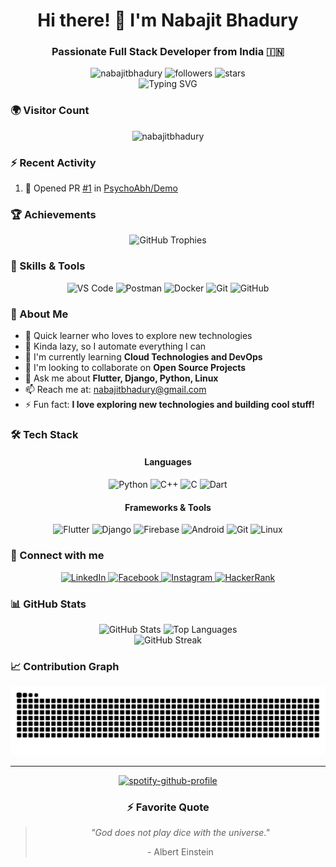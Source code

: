 <h1 align="center">Hi there! 👋 I'm Nabajit Bhadury</h1>
<h3 align="center">Passionate Full Stack Developer from India 🇮🇳</h3>

<div align="center">
  <img src="https://komarev.com/ghpvc/?username=nabajitbhadury&label=Profile%20views&color=0e75b6&style=flat" alt="nabajitbhadury" />
  <img src="https://img.shields.io/github/followers/nabajitbhadury?label=Followers&style=social" alt="followers" />
  <img src="https://img.shields.io/github/stars/nabajitbhadury?label=Stars&style=social" alt="stars" />
</div>

<div align="center">
  <img src="https://readme-typing-svg.herokuapp.com?font=Fira+Code&pause=1000&color=2C9AD1&center=true&vCenter=true&width=435&lines=Full+Stack+Developer;Flutter+%26+Django+Enthusiast;Open+Source+Contributor;Always+Learning+New+Things" alt="Typing SVG" />
</div>

### 🌍 Visitor Count

<div align="center">
  <img src="https://komarev.com/ghpvc/?username=nabajitbhadury&label=Visitors&color=blue&style=flat-square" alt="nabajitbhadury" />
</div>

### ⚡ Recent Activity

<!--START_SECTION:activity-->
1. 💪 Opened PR [#1](undefined) in [PsychoAbh/Demo](https://github.com/PsychoAbh/Demo)
<!--END_SECTION:activity-->

### 🏆 Achievements
<div align="center">
  <img src="https://github-profile-trophy.vercel.app/?username=nabajitbhadury&theme=tokyonight&row=2&column=3&margin-w=15&margin-h=15" alt="GitHub Trophies"/>
</div>

### 🎯 Skills & Tools

<div align="center">

![VS Code](https://img.shields.io/badge/VS%20Code-007ACC?style=for-the-badge&logo=visual-studio-code&logoColor=white)
![Postman](https://img.shields.io/badge/Postman-FF6C37?style=for-the-badge&logo=postman&logoColor=white)
![Docker](https://img.shields.io/badge/Docker-2496ED?style=for-the-badge&logo=docker&logoColor=white)
![Git](https://img.shields.io/badge/Git-F05032?style=for-the-badge&logo=git&logoColor=white)
![GitHub](https://img.shields.io/badge/GitHub-181717?style=for-the-badge&logo=github&logoColor=white)

</div>

### 🚀 About Me

- 🧠 Quick learner who loves to explore new technologies
- 🤖 Kinda lazy, so I automate everything I can
- 🌱 I'm currently learning **Cloud Technologies and DevOps**
- 👯 I'm looking to collaborate on **Open Source Projects**
- 💬 Ask me about **Flutter, Django, Python, Linux**
- 📫 Reach me at: [nabajitbhadury@gmail.com](mailto:nabajitbhadury@gmail.com)
- ⚡ Fun fact: **I love exploring new technologies and building cool stuff!**

### 🛠️ Tech Stack

<div align="center">
  
#### Languages
![Python](https://img.shields.io/badge/Python-3776AB?style=for-the-badge&logo=python&logoColor=white)
![C++](https://img.shields.io/badge/C++-00599C?style=for-the-badge&logo=c%2B%2B&logoColor=white)
![C](https://img.shields.io/badge/C-00599C?style=for-the-badge&logo=c&logoColor=white)
![Dart](https://img.shields.io/badge/Dart-0175C2?style=for-the-badge&logo=dart&logoColor=white)

#### Frameworks & Tools
![Flutter](https://img.shields.io/badge/Flutter-02569B?style=for-the-badge&logo=flutter&logoColor=white)
![Django](https://img.shields.io/badge/Django-092E20?style=for-the-badge&logo=django&logoColor=white)
![Firebase](https://img.shields.io/badge/Firebase-FFCA28?style=for-the-badge&logo=firebase&logoColor=black)
![Android](https://img.shields.io/badge/Android-3DDC84?style=for-the-badge&logo=android&logoColor=white)
![Git](https://img.shields.io/badge/Git-F05032?style=for-the-badge&logo=git&logoColor=white)
![Linux](https://img.shields.io/badge/Linux-FCC624?style=for-the-badge&logo=linux&logoColor=black)

</div>

### 🤝 Connect with me

<div align="center">
  <a href="https://linkedin.com/in/nabajit-bhadury-5a123b24a/" target="_blank">
    <img src="https://img.shields.io/badge/LinkedIn-0077B5?style=for-the-badge&logo=linkedin&logoColor=white" alt="LinkedIn"/>
  </a>
  <a href="https://www.facebook.com/profile.php?id=100085957776075" target="_blank">
    <img src="https://img.shields.io/badge/Facebook-1877F2?style=for-the-badge&logo=facebook&logoColor=white" alt="Facebook"/>
  </a>
  <a href="https://instagram.com/dh__eu" target="_blank">
    <img src="https://img.shields.io/badge/Instagram-E4405F?style=for-the-badge&logo=instagram&logoColor=white" alt="Instagram"/>
  </a>
  <a href="https://www.hackerrank.com/nabajitbhadury" target="_blank">
    <img src="https://img.shields.io/badge/HackerRank-2EC866?style=for-the-badge&logo=hackerrank&logoColor=white" alt="HackerRank"/>
  </a>
</div>

### 📊 GitHub Stats

<div align="center">
  <img src="https://github-readme-stats.vercel.app/api?username=nabajitbhadury&show_icons=true&theme=tokyonight" alt="GitHub Stats" height="150" />
  <img src="https://github-readme-stats.vercel.app/api/top-langs/?username=nabajitbhadury&layout=compact&theme=tokyonight" alt="Top Languages" height="150" />
</div>

<div align="center">
  <img src="https://github-readme-streak-stats.herokuapp.com/?user=nabajitbhadury&theme=tokyonight" alt="GitHub Streak" />
</div>

### 📈 Contribution Graph

<div align="center">
  <picture>
    <source media="(prefers-color-scheme: dark)" srcset="https://raw.githubusercontent.com/nabajitbhadury/nabajitbhadury/output/github-contribution-grid-snake-dark.svg" />
    <source media="(prefers-color-scheme: light)" srcset="https://raw.githubusercontent.com/nabajitbhadury/nabajitbhadury/output/github-contribution-grid-snake.svg" />
    <img alt="github-snake" src="https://raw.githubusercontent.com/nabajitbhadury/nabajitbhadury/output/github-contribution-grid-snake.svg" />
  </picture>
</div>

---

<div align="center">
  <a href="https://spotify-github-profile.kittinanx.com/api/view.svg?uid=31d5rsflrkql4cwigclfy2egqlnm&redirect=true">
    <img src="https://spotify-github-profile.kittinanx.com/api/view.svg?uid=31d5rsflrkql4cwigclfy2egqlnm&cover_image=true&theme=novatorem&show_offline=true&background_color=121212&interchange=true&bar_color=53b14f&bar_color_cover=false" alt="spotify-github-profile" />
  </a>

  <h3>⚡ Favorite Quote</h3>
  <blockquote>
    <p><i>"God does not play dice with the universe."</i></p>
    <p>- Albert Einstein</p>
  </blockquote>
</div>

